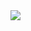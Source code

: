 <text scr="https://www.instagram.com/segataka1/">

<img src="https://i.pinimg.com/originals/a8/04/d2/a804d227f5d4bd391438b8f382026e34.gif">


